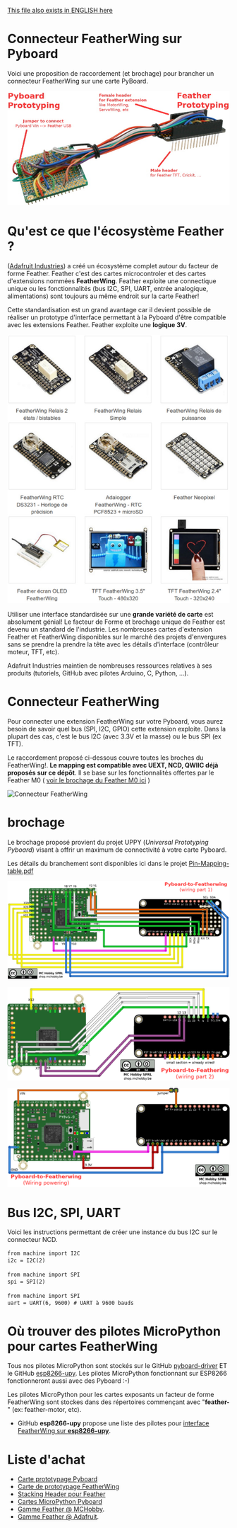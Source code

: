 [This file also exists in ENGLISH here](readme_ENG.md)

# Connecteur FeatherWing sur Pyboard

Voici une proposition de raccordement (et brochage) pour brancher un connecteur FeatherWing sur une carte PyBoard.

![Breakout FeatherWing sur Pyboard](docs/_static/Featherwing-Pyboard-breakout.jpg)

# Qu'est ce que l'écosystème Feather ?

([Adafruit Industries](https://www.adafruit.com/category/943)) a créé un écosystème complet autour du facteur de forme Feather. Feather c'est des cartes microcontroler et des cartes d'extensions nommées __FeatherWing__. Feather exploite une connectique unique ou les fonctionnalités (bus I2C, SPI, UART, entrée analogique, alimentations) sont toujours au même endroit sur la carte Feather!

Cette standardisation est un grand avantage car il devient possible de réaliser un prototype d'interface permettant à la Pyboard d'être compatible avec les extensions Feather. Feather exploite une __logique 3V__.

![Quelques extensions FeatherWing](docs/_static/Featherwing-sample.jpg)

Utiliser une interface standardisée sur une __grande variété de carte__ est absolument génial! Le facteur de Forme et brochage unique de Feather est devenu un standard de l'industrie. Les nombreuses cartes d'extension Feather et FeatherWing disponibles sur le marché des projets d'envergures sans se prendre la prendre la tête avec les détails d'interface (contrôleur moteur, TFT, etc).

Adafruit Industries maintien de nombreuses ressources relatives à ses produits (tutoriels, GitHub avec pilotes Arduino, C, Python, ...).

# Connecteur FeatherWing
Pour connecter une extension FeatherWing sur votre Pyboard, vous aurez besoin de savoir quel bus (SPI, I2C, GPIO) cette extension exploite. Dans la plupart des cas, c'est le bus I2C (avec 3.3V et la masse) ou le bus SPI (ex TFT).

Le raccordement proposé ci-dessous couvre toutes les broches du FeatherWing!. __Le mapping est compatible avec UEXT, NCD, QWIIC déjà proposés sur ce dépôt__. Il se base sur les fonctionnalités offertes par le Feather M0 ( [voir le brochage du Feather M0 ici](docs/_static/arduino_feather_M0_Express_Pinout_v1.2-1.png) )

![Connecteur FeatherWing](doc/feather/arduino_feather_M0_Express_Pinout_v1.2-1.png)

# brochage
Le brochage proposé provient du projet UPPY (_Universal Prototyping Pyboard_) visant à offrir un maximum de connectivité à votre carte Pyboard.

Les détails du branchement sont disponibles ici dans le projet [Pin-Mapping-table.pdf](../UPPY/docs/Pin-Mapping-table.pdf)

![Connecteur FeatherWing pour Pyboard](docs/_static/Featherwing-Pyboard.png)

![Connecteur FeatherWing pour Pyboard (partie 2)](docs/_static/Featherwing-Pyboard(part2).png)

![Connecteur FeatherWing pour Pyboard (partie 3)](docs/_static/Featherwing-Pyboard(powering).png)


# Bus I2C, SPI, UART
Voici les instructions permettant de créer une instance du bus I2C sur le connecteur NCD.

```
from machine import I2C
i2c = I2C(2)

from machine import SPI
spi = SPI(2)

from machine import SPI
uart = UART(6, 9600) # UART à 9600 bauds
```

# Où trouver des pilotes MicroPython pour cartes FeatherWing

Tous nos pilotes MicroPython sont stockés sur le GitHub [pyboard-driver](https://github.com/mchobby/pyboard-driver) ET le GitHub [esp8266-upy](https://github.com/mchobby/esp8266-upy). Les pilotes MicroPython fonctionnant sur ESP8266 fonctionneront aussi avec des Pyboard :-)

Les pilotes MicroPython pour les cartes exposants un facteur de forme FeatherWing sont stockes dans des répertoires commençant avec "__feather-__" (ex: feather-motor, etc).

* GitHub __esp8266-upy__ propose une liste des pilotes pour [interface FeatherWing sur __esp8266-upy__](https://github.com/mchobby/esp8266-upy/blob/master/docs/indexes/drv_by_intf_FEATHERWING.md).

# Liste d'achat
* [Carte prototypage Pyboard](https://shop.mchobby.be/fr/micropython/598-plaque-de-prototypage-pour-pyboard-3232100005983.html)
* [Carte de prototypage FeatherWing](https://shop.mchobby.be/fr/feather-adafruit/861-feather-protoo-3232100008618-adafruit.html)
* [Stacking Header pour Feather](https://shop.mchobby.be/fr/feather-adafruit/832-stacking-header-pour-feather-3232100008328-adafruit.html)
* [Cartes MicroPython Pyboard](https://shop.mchobby.be/fr/56-micropython)
* [Gamme Feather @ MCHobby](https://shop.mchobby.be/fr/87-feather-adafruit).
* [Gamme Feather @ Adafruit](https://www.adafruit.com/category/943).
